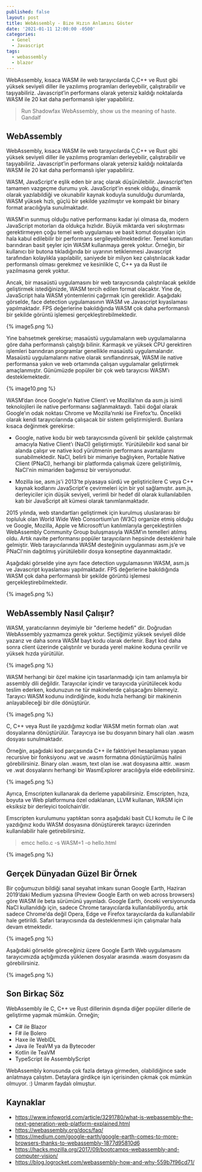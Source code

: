 ```yaml
---
published: false
layout: post
title: WebAssembly - Bize Hızın Anlamını Göster
date: '2021-01-11 12:00:00 -0500'
categories:
  - Genel
  - Javascript
tags:
  - webassembly
  - blazor
---
```

WebAssembly, kısaca WASM ile web tarayıcılarda C,C++ ve Rust gibi yüksek seviyeli diller ile yazılımış programları derleyebilir, çalıştırabilir ve taşıyabiliriz. Javascript’in performans olarak yetersiz kaldığı noktalarda WASM ile 20 kat daha performanslı işler yapabiliriz.

<!--more-->

> Run Shadowfax WebAssembly, show us the meaning of haste. Gandalf

## WebAssembly
WebAssembly, kısaca WASM ile web tarayıcılarda C,C++ ve Rust gibi yüksek seviyeli diller ile yazılımış programları derleyebilir, çalıştırabilir ve taşıyabiliriz. Javascript’in performans olarak yetersiz kaldığı noktalarda WASM ile 20 kat daha performanslı işler yapabiliriz.

WASM, JavaScript'e eşlik eden bir araç olarak düşünülebilir. Javascript’ten tamamen vazgeçme durumu yok. JavaScript'in esnek olduğu, dinamik olarak yazılabildiği ve okunabilir kaynak koduyla sunulduğu durumlarda, WASM yüksek hızlı, güçlü bir şekilde yazılmıştır ve kompakt bir binary format aracılığıyla sunulmaktadır.

WASM'ın sunmuş olduğu native performansı kadar iyi olmasa da, modern JavaScript motorları da oldukça hızlıdır. Büyük miktarda veri sıkıştırması gerektirmeyen çoğu temel web uygulaması ve basit komut dosyaları için hala kabul edilebilir bir performans sergileyebilmektedirler. Temel komutları barındıran basit şeyler için WASM kullanmaya gerek yoktur. Örneğin, bir kullanıcı bir butona tıkladığında bir uyarının tetiklenmesi Javascript tarafından kolaylıkla yapılabilir, saniyede bir milyon kez çalıştırılacak kadar performanslı olması gerekmez ve kesinlikle C, C++ ya da Rust ile yazılmasına gerek yoktur.

Ancak, bir masaüstü uygulamasını bir web tarayıcısında çalıştırılacak şekilde geliştirmek istediğinizde, WASM tercih edilen format olacaktır. Yine de, JavaScript hala WASM yöntemlerini çağırmak için gereklidir.
Aşağıdaki görselde, face detection uygulamasının WASM ve Javascript kıyaslaması yapılmaktadır. FPS değerlerine bakıldığında WASM çok daha performanslı bir şekilde görüntü işlemesi gerçekleştirebilmektedir.

{% image5.png %} 

Yine bahsetmek gerekirse; masaüstü uygulamaların web uygulamalarına göre daha performanslı çalıştığı bilinir. Karmaşık ve yüksek CPU gerektiren işlemleri barındıran programlar genellikle masaüstü uygulamalarıdır. Masaüstü uygulamalarını native olarak sınıflandırırsak, WASM ile native performansa yakın ve web ortamında çalışan uygulamalar geliştirmek amaçlanmıştır. Günümüzde popüler bir çok web tarayıcısı WASM’ı desteklemektedir.

{% image10.png %}

WASM’dan önce Google’ın Native Client’ı ve Mozilla’nın da asm.js isimli teknolojileri ile native performansı sağlanmaktaydı. Tabii doğal olarak Google’ın odak noktası Chrome ve Mozilla’nınki ise Firefox’tu. Öncelikli olarak kendi tarayıcılarında çalışacak bir sistem geliştirmişlerdi. Bunlara kısaca değinmek gerekirse:

- Google, native kodu bir web tarayıcısında güvenli bir şekilde çalıştırmak amacıyla Native Client’ı (NaCl) geliştirmiştir. Yürütülebilir kod sanal bir alanda çalışır ve native kod yürütmenin performans avantajlarını sunabilmektedir. NaCl, belirli bir mimariye bağlıyken, Portable Native Client (PNaCl), herhangi bir platformda çalışmak üzere geliştirilmiş, NaCl'nin mimariden bağımsız bir versiyonudur. 

- Mozilla ise, asm.js'i 2013'te piyasaya sürdü ve geliştiricilere C veya C++ kaynak kodlarını JavaScript'e çevirmeleri için bir yol sağlamıştır. asm.js, derleyiciler için düşük seviyeli, verimli bir hedef dil olarak kullanılabilen katı bir JavaScript alt kümesi olarak tanımlanmaktadır.

2015 yılında, web standartları geliştirmek için kurulmuş uluslararası bir topluluk olan World Wide Web Consortium’un (W3C) organize etmiş olduğu ve Google, Mozilla, Apple ve Microsoft’un katılımlarıyla gerçekleştirilen WebAssembly Community Group buluşmasıyla WASM’ın temelleri atılmış oldu. Artık navite performansı popüler tarayıcıların hepsinde desteklenir hale gelmiştir. Web tarayıcılarında WASM desteğinin uygulanması asm.js’e ve PNaCl'nin dağıtılmış yürütülebilir dosya konseptine dayanmaktadır.

Aşağıdaki görselde yine aynı face detection uygulamasının WASM, asm.js ve Javascript kıyaslaması yapılmaktadır. FPS değerlerine bakıldığında WASM çok daha performanslı bir şekilde görüntü işlemesi gerçekleştirebilmektedir.

{% image5.png %}

## WebAssembly Nasıl Çalışır?
WASM, yaratıcılarının deyimiyle bir "derleme hedefi" dir. Doğrudan WebAssembly yazmamıza gerek yoktur. Seçtiğimiz yüksek seviyeli dilde yazarız ve daha sonra WASM bayt kodu olarak derlenir. Bayt kod daha sonra client üzerinde çalıştırılır ve burada yerel makine koduna çevrilir ve yüksek hızda yürütülür.

{% image5.png %}

WASM herhangi bir özel makine için tasarlanmadığı için tam anlamıyla bir assembly dili değildir. Tarayıcılar içindir ve tarayıcıda yürütülecek kodu teslim ederken, kodunuzun ne tür makinelerde çalışacağını bilemeyiz. Tarayıcı WASM kodunu indirdiğinde, kodu hızla herhangi bir makinenin anlayabileceği bir dile dönüştürür.

{% image5.png %}

C, C++ veya Rust ile yazdığımız kodlar WASM metin formatı olan .wat dosyalarına dönüştürülür. Tarayıcıya ise bu dosyanın binary hali olan .wasm dosyası sunulmaktadır. 

Örneğin, aşağıdaki kod parçasında C++ ile faktöriyel hesaplaması yapan recursive bir fonksiyonu .wat ve .wasm formatına dönüştürülmüş halini görebilirsiniz. Binary olan .wasm, text olan ise .wat dosyasına aittir. .wasm ve .wat dosyalarını herhangi bir WasmExplorer aracılığıyla elde edebilirsiniz.

{% image5.png %}

Ayrıca, Emscripten kullanarak da derleme yapabilirsiniz. Emscripten, hıza, boyuta ve Web platformuna özel odaklanan, LLVM kullanan, WASM için eksiksiz bir derleyici toolchain’dir. 

Emscripten kurulumunu yaptıktan sonra aşağıdaki basit CLI komutu ile C ile yazdığınız kodu WASM dosyasına dönüştürerek tarayıcı üzerinden kullanılabilir hale getirebilirsiniz.

> emcc hello.c -s WASM=1 -o hello.html

{% image5.png %}

## Gerçek Dünyadan Güzel Bir Örnek
Bir çoğumuzun bildiği sanal seyahat imkanı sunan Google Earth, Haziran 2019’daki Medium yazısına (Preview Google Earth on web across browsers) göre WASM ile beta sürümünü yayınladı. Google Earth, önceki versiyonunda NaCI kullanıldığı için, sadece Chrome tarayıcılarda kullanılabiliyordu, artık sadece Chrome’da değil Opera, Edge ve Firefox tarayıcılarda da kullanılabilir hale getirildi. Safari tarayıcısında da desteklenmesi için çalışmalar hala devam etmektedir. 

{% image5.png %}

Aşağıdaki görselde göreceğiniz üzere Google Earth Web uygulamasını tarayıcımızda açtığımızda yüklenen dosyalar arasında .wasm dosyasını da görebilirsiniz.

{% image5.png %}

## Son Birkaç Söz
WebAssembly ile C, C++ ve Rust dillerinin dışında diğer popüler dillerle de geliştirme yapmak mümkün. Örneğin; 

- C# ile Blazor
- F# ile Bolero
- Haxe ile WebIDL
- Java ile TeaVM ya da Bytecoder
- Kotlin ile TeaVM
- TypeScript ile AssemblyScript

WebAssembly konusunda çok fazla detaya girmeden, olabildiğince sade anlatmaya çalıştım. Detaylara girdikçe işin içerisinden çıkmak çok mümkün olmuyor. :) Umarım faydalı olmuştur.

## Kaynaklar
- https://www.infoworld.com/article/3291780/what-is-webassembly-the-next-generation-web-platform-explained.html
- https://webassembly.org/docs/faq/
- https://medium.com/google-earth/google-earth-comes-to-more-browsers-thanks-to-webassembly-1877d95810d6
- https://hacks.mozilla.org/2017/09/bootcamps-webassembly-and-computer-vision/
- https://blog.logrocket.com/webassembly-how-and-why-559b7f96cd71/



